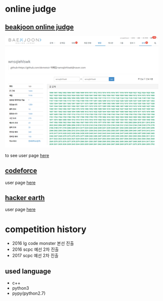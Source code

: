 # online judge

## [beakjoon online judge](https://www.acmicpc.net/)

![alt](./image/boj.png)

to see user page [here](https://www.acmicpc.net/user/wnsqlehlswk)

## [codeforce](http://codeforces.com)

user page [here](https://codeforces.com/profile/demetoir)

## [hacker earth](https://www.hackerearth.com/challenges/)

user page [here](https://www.hackerearth.com/@wnsqlehlswk)

# competition history

* 2016 lg code monster 본선 진출
* 2016 scpc 예선 2차 진출
* 2017 scpc 예선 2차 진출

## used language 

* c++
* python3
* pypy(python2.7)
